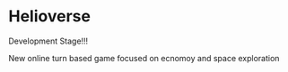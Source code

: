 # Helioverse

Development Stage!!!

New online turn based game focused on ecnomoy and space exploration